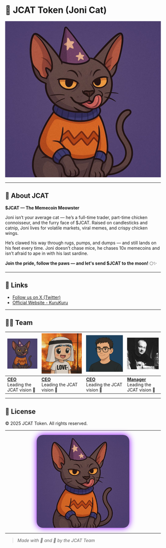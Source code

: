 # 🐾 JCAT Token (Joni Cat)

![JCAT Token Logo](img/img.jpg)

---

## 🚀 About JCAT

**$JCAT — The Memecoin Meowster**

Joni isn’t your average cat — he’s a full-time trader, part-time chicken connoisseur, and the furry face of $JCAT. Raised on candlesticks and catnip, Joni lives for volatile markets, viral memes, and crispy chicken wings.

He’s clawed his way through rugs, pumps, and dumps — and still lands on his feet every time. Joni doesn’t chase mice, he chases 10x memecoins and isn’t afraid to ape in with his last sardine.

**Join the pride, follow the paws — and let's send $JCAT to the moon!** 🌕✨

---

## 🔗 Links

- [Follow us on X (Twitter)](https://x.com/jcattoken)
- [Official Website - KuruKuru](https://www.kuru.io/trade/0x5c530c0f0134f3e2528edad0311497d62e3856b7)

---

## 👨‍💻 Team

| ![CAT](img/cat.png) | ![CEO](img/ceo.png) | ![DEV](img/dev.png) | ![Manager](img/roman.png) |
|-----------------|-----------------|----------------|---------------------|
| **[CEO](https://x.com/jcattoken)** <br> Leading the JCAT vision 🧠 | **[CEO](https://x.com/th3kuroro)** <br> Leading the JCAT vision 🧠 | **[CEO](https://x.com/lesin_official)** <br> Leading the JCAT vision 🧠 | **[Manager](https://x.com/RomanKoles63959)** <br> Leading the JCAT vision 🧠 |

---

## 📜 License

© 2025 JCAT Token. All rights reserved.

---

<p align="center">
  <img src="img/img.jpg" alt="JCAT Token Logo" width="300" style="border-radius: 20px; box-shadow: 0 0 20px #8B00FF;" />
</p>

---

> _Made with 💜 and 🐾 by the JCAT Team_

